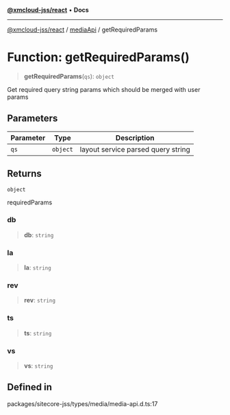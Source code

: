 [**@xmcloud-jss/react**](../../../README.md) • **Docs**

***

[@xmcloud-jss/react](../../../README.md) / [mediaApi](../README.md) / getRequiredParams

# Function: getRequiredParams()

> **getRequiredParams**(`qs`): `object`

Get required query string params which should be merged with user params

## Parameters

| Parameter | Type | Description |
| ------ | ------ | ------ |
| `qs` | `object` | layout service parsed query string |

## Returns

`object`

requiredParams

### db

> **db**: `string`

### la

> **la**: `string`

### rev

> **rev**: `string`

### ts

> **ts**: `string`

### vs

> **vs**: `string`

## Defined in

packages/sitecore-jss/types/media/media-api.d.ts:17
